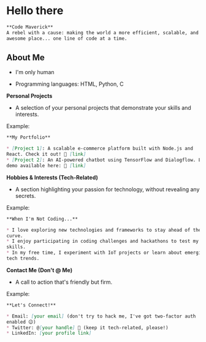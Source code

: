 # Hello there
```markdown
**Code Maverick**
A rebel with a cause: making the world a more efficient, scalable, and 
awesome place... one line of code at a time.
```
## About Me

* I'm only human
  
* Programming languages: HTML, Python, C

**Personal Projects**

* A selection of your personal projects that demonstrate your skills and 
interests.

Example:
```markdown
**My Portfolio**

* [Project 1]: A scalable e-commerce platform built with Node.js and 
React. Check it out! 🔗 [link]
* [Project 2]: An AI-powered chatbot using TensorFlow and Dialogflow. Live 
demo available here: 🎥 [link]
```
**Hobbies & Interests (Tech-Related)**

* A section highlighting your passion for technology, without revealing 
any secrets.

Example:
```markdown
**When I'm Not Coding...**

* I love exploring new technologies and frameworks to stay ahead of the 
curve.
* I enjoy participating in coding challenges and hackathons to test my 
skills.
* In my free time, I experiment with IoT projects or learn about emerging 
tech trends.
```
**Contact Me (Don't @ Me)**

* A call to action that's friendly but firm.

Example:
```markdown
**Let's Connect!**

* Email: [your email] (don't try to hack me, I've got two-factor auth 
enabled 😉)
* Twitter: @[your handle] 💬 (keep it tech-related, please!)
* LinkedIn: [your profile link]
```

<!--
**benjiraven/benjiraven** is a ✨ _special_ ✨ repository because its `README.md` (this file) appears on your GitHub profile.

Here are some ideas to get you started:

- 🔭 I’m currently working on ...
- 🌱 I’m currently learning ...
- 👯 I’m looking to collaborate on ...
- 🤔 I’m looking for help with ...
- 💬 Ask me about ...
- 📫 How to reach me: ...
- 😄 Pronouns: ...
- ⚡ Fun fact: ...
-->

<!--
**benjiraven/benjiraven** is a ✨ _special_ ✨ repository because its `README.md` (this file) appears on your GitHub profile.

Here are some ideas to get you started:

- 🔭 I’m currently working on ...
- 🌱 I’m currently learning ...
- 👯 I’m looking to collaborate on ...
- 🤔 I’m looking for help with ...
- 💬 Ask me about ...
- 📫 How to reach me: ...
- 😄 Pronouns: ...
- ⚡ Fun fact: ...
-->
